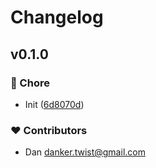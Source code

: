 # Changelog


## v0.1.0


### 🏡 Chore

- Init ([6d8070d](https://github.com/dankerow/chartjs-adapter-intl/commit/6d8070d))

### ❤️ Contributors

- Dan <danker.twist@gmail.com>


